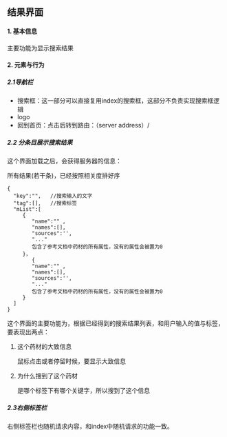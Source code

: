 ## 结果界面

#### 1. 基本信息

主要功能为显示搜索结果

#### 2. 元素与行为

##### 2.1导航栏

- 搜索框：这一部分可以直接复用index的搜索框，这部分不负责实现搜索框逻辑
- logo
- 回到首页：点击后转到路由：（server address）/

##### 2.2 分条目展示搜索结果

这个界面加载之后，会获得服务器的信息：

所有结果(若干条)，已经按照相关度排好序

```
{
  "key":"",   //搜索输入的文字
  "tag":[],   //搜索标签
  "mList":[
     {
        "name":"" ,
        "names":[],
        "sources":'',
        "..."
        包含了参考文档中药材的所有属性，没有的属性会被置为0
     }，
        {
        "name":"" ,
        "names":[],
        "sources":'',
        "..."
        包含了参考文档中药材的所有属性，没有的属性会被置为0
     }
  ]
}
```

这个界面的主要功能为，根据已经得到的搜索结果列表，和用户输入的值与标签，要表现出两点：

1. 这个药材的大致信息

   鼠标点击或者停留时候，要显示大致信息

2. 为什么搜到了这个药材

   是哪个标签下有哪个关键字，所以搜到了这个信息

##### 2.3右侧标签栏

右侧标签栏也随机请求内容，和index中随机请求的功能一致。